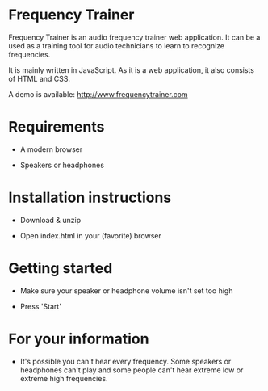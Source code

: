 # Frequency Trainer

Frequency Trainer is an audio frequency trainer web application. It can be a used as a training tool for audio technicians to learn to recognize frequencies.

It is mainly written in JavaScript. As it is a web application, it also consists of HTML and CSS.

A demo is available: http://www.frequencytrainer.com

# Requirements

* A modern browser

* Speakers or headphones

# Installation instructions

* Download & unzip

* Open index.html in your (favorite) browser

# Getting started

* Make sure your speaker or headphone volume isn't set too high

* Press 'Start'

# For your information

* It's possible you can't hear every frequency. Some speakers or headphones can't play and some people can't hear extreme low or extreme high frequencies.
